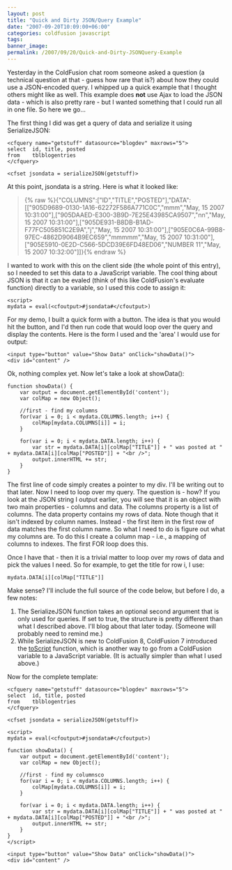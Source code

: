 ```yaml
---
layout: post
title: "Quick and Dirty JSON/Query Example"
date: "2007-09-20T10:09:00+06:00"
categories: coldfusion javascript 
tags: 
banner_image: 
permalink: /2007/09/20/Quick-and-Dirty-JSONQuery-Example
---
```


Yesterday in the ColdFusion chat room someone asked a question (a technical question at that - guess how rare that is?) about how they could use a JSON-encoded query. I whipped up a quick example that I thought others might like as well. This example does <b>not</b> use Ajax to load the JSON data - which is also pretty rare - but I wanted something that I could run all in one file. So here we go...

<more>

The first thing I did was get a query of data and serialize it using SerializeJSON:

<pre><code class="language-markup">&lt;cfquery name="getstuff" datasource="blogdev" maxrows="5"&gt;
select	id, title, posted
from	tblblogentries
&lt;/cfquery&gt;

&lt;cfset jsondata = serializeJSON(getstuff)&gt;
</code></pre>

At this point, jsondata is a string. Here is what it looked like:

<blockquote>
{% raw %}{"COLUMNS":["ID","TITLE","POSTED"],"DATA":[["905D9689-0130-1A16-62272F586A771C0C","mmm","May, 15 2007 10:31:00"],["905DAAED-E300-3B9D-7E25E43985CA9507","nn","May, 15 2007 10:31:00"],["905DE931-B8DB-B1AD-F77FC505851C2E9A","j","May, 15 2007 10:31:00"],["905E0C6A-99B8-97EC-4862D9064B9EC659","mmmmm","May, 15 2007 10:31:00"],["905E5910-0E2D-C566-5DCD39E6FD48ED06","NUMBER 11","May, 15 2007 10:32:00"]]}{% endraw %}
</blockquote>

I wanted to work with this on the client side (the whole point of this entry), so I needed to set this data to a JavaScript variable. The cool thing about JSON is that it can be evaled (think of this like ColdFusion's evaluate function) directly to a variable, so I used this code to assign it:

<pre><code class="language-markup">&lt;script&gt;
mydata = eval(&lt;cfoutput&gt;#jsondata#&lt;/cfoutput&gt;)
</code></pre>

For my demo, I built a quick form with a button. The idea is that you would hit the button, and I'd then run code that would loop over the query and display the contents. Here is the form I used and the 'area' I would use for output:

<pre><code class="language-markup">&lt;input type="button" value="Show Data" onClick="showData()"&gt;
&lt;div id="content" /&gt;
</code></pre>

Ok, nothing complex yet. Now let's take a look at showData():

<pre><code class="language-javascript">function showData() {
	var output = document.getElementById('content');
	var colMap = new Object();
	
	//first - find my columns
	for(var i = 0; i &lt; mydata.COLUMNS.length; i++) {
		colMap[mydata.COLUMNS[i]] = i;		
	}
	
	for(var i = 0; i &lt; mydata.DATA.length; i++) {
		var str = mydata.DATA[i][colMap["TITLE"]] + " was posted at " + mydata.DATA[i][colMap["POSTED"]] + "&lt;br /&gt;";
		output.innerHTML += str;
	}
}
</code></pre>

The first line of code simply creates a pointer to my div. I'll be writing out to that later. Now I need to loop over my query. The question is - how? If you look at the JSON string I output earlier, you will see that it is an object with two main properties - columns and data. The columns property is a list of columns. The data property contains my rows of data. Note though that it isn't indexed by column names. Instead - the first item in the first row of data matches the first column name. So what I need to do is figure out what my columns are. To do this I create a column map - i.e., a mapping of columns to indexes. The first FOR loop does this.

Once I have that - then it is a trivial matter to loop over my rows of data and pick the values I need. So for example, to get the title for row i, I use:

<pre><code class="language-javascript">mydata.DATA[i][colMap["TITLE"]]
</code></pre>

Make sense? I'll include the full source of the code below, but before I do, a few notes:

<ol>
<li>The SerializeJSON function takes an optional second argument that is only used for queries. If set to true, the structure is pretty different than what I described above. I'll blog about that later today. (Someone will probably need to remind me.)
<li>While SerializeJSON is new to ColdFusion 8, ColdFusion 7 introduced the <a href="http://www.cfquickdocs.com/?getDoc=ToScript">toScript</a> function, which is another way to go from a ColdFusion variable to a JavaScript variable. (It is actually simpler than what I used above.)
</ol>

Now for the complete template:

<pre><code class="language-markup">&lt;cfquery name="getstuff" datasource="blogdev" maxrows="5"&gt;
select	id, title, posted
from	tblblogentries
&lt;/cfquery&gt;

&lt;cfset jsondata = serializeJSON(getstuff)&gt;

&lt;script&gt;
mydata = eval(&lt;cfoutput&gt;#jsondata#&lt;/cfoutput&gt;)

function showData() {
	var output = document.getElementById('content');
	var colMap = new Object();
	
	//first - find my columnsco
	for(var i = 0; i &lt; mydata.COLUMNS.length; i++) {
		colMap[mydata.COLUMNS[i]] = i;		
	}
	
	for(var i = 0; i &lt; mydata.DATA.length; i++) {
		var str = mydata.DATA[i][colMap["TITLE"]] + " was posted at " + mydata.DATA[i][colMap["POSTED"]] + "&lt;br /&gt;";
		output.innerHTML += str;
	}
}
&lt;/script&gt;

&lt;input type="button" value="Show Data" onClick="showData()"&gt;
&lt;div id="content" /&gt;
</code></pre>